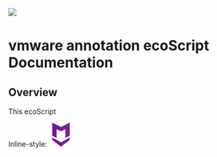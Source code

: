 <img src="https://github.com/techBeck03/Scratch/raw/master/ecoScripts/vmware/icon.png" /><h1>vmware annotation ecoScript Documentation</h1>

## Overview
This ecoScript

Inline-style: 
![alt text](https://github.com/adam-p/markdown-here/raw/master/src/common/images/icon48.png "Logo Title Text 1")